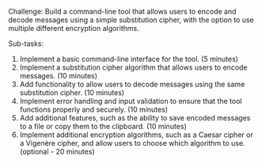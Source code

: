 Challenge: Build a command-line tool that allows users to encode and decode messages using a simple substitution cipher, with the option to use multiple different encryption algorithms.

Sub-tasks:

1. Implement a basic command-line interface for the tool. (5 minutes)
1. Implement a substitution cipher algorithm that allows users to encode messages. (10 minutes)
1. Add functionality to allow users to decode messages using the same substitution cipher. (10 minutes)
1. Implement error handling and input validation to ensure that the tool functions properly and securely. (10 minutes)
1. Add additional features, such as the ability to save encoded messages to a file or copy them to the clipboard. (10 minutes)
1. Implement additional encryption algorithms, such as a Caesar cipher or a Vigenère cipher, and allow users to choose which algorithm to use. (optional - 20 minutes)